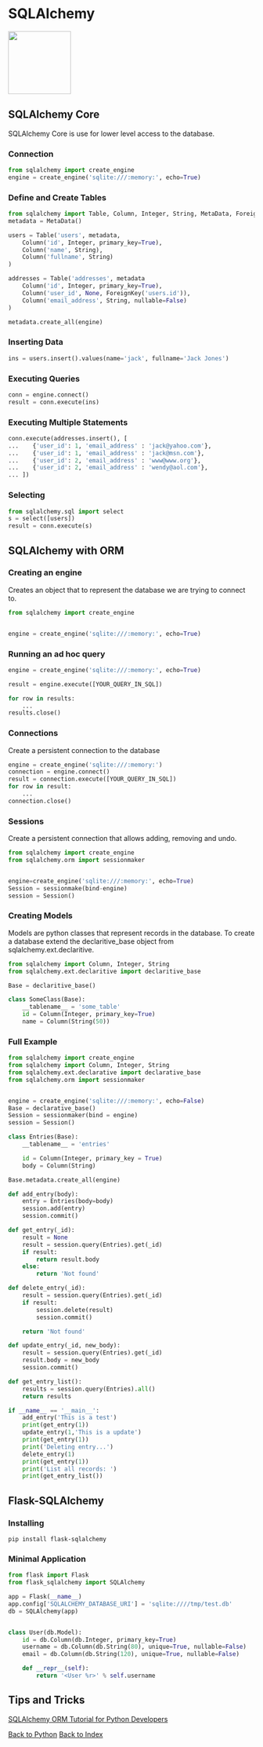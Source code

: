 # SQLAlchemy

<img src="https://www.sqlalchemy.org/img/sqla_logo.png" width=128px>

## SQLAlchemy Core

SQLAlchemy Core is use for lower level access to the database.

### Connection

```python
from sqlalchemy import create_engine
engine = create_engine('sqlite:///:memory:', echo=True)
```

### Define and Create Tables

```python
from sqlalchemy import Table, Column, Integer, String, MetaData, ForeignKey
metadata = MetaData()

users = Table('users', metadata,
    Column('id', Integer, primary_key=True),
    Column('name', String),
    Column('fullname', String)
)

addresses = Table('addresses', metadata
    Column('id', Integer, primary_key=True),
    Column('user_id', None, ForeignKey('users.id')),
    Column('email_address', String, nullable=False)
)

metadata.create_all(engine)
```

### Inserting Data

```python
ins = users.insert().values(name='jack', fullname='Jack Jones')
```

### Executing Queries

```python
conn = engine.connect()
result = conn.execute(ins)
```

### Executing Multiple Statements

```python
conn.execute(addresses.insert(), [
...    {'user_id': 1, 'email_address' : 'jack@yahoo.com'},
...    {'user_id': 1, 'email_address' : 'jack@msn.com'},
...    {'user_id': 2, 'email_address' : 'www@www.org'},
...    {'user_id': 2, 'email_address' : 'wendy@aol.com'},
... ])
```

### Selecting

```python
from sqlalchemy.sql import select
s = select([users])
result = conn.execute(s)
```

## SQLAlchemy with ORM

### Creating an engine

Creates an object that to represent the database we are trying to connect to.

```python
from sqlalchemy import create_engine


engine = create_engine('sqlite:///:memory:', echo=True)
```

### Running an ad hoc query

```python
engine = create_engine('sqlite:///:memory:', echo=True)

result = engine.execute([YOUR_QUERY_IN_SQL])

for row in results:
    ...
results.close()
```

### Connections

Create a persistent connection to the database

```python
engine = create_engine('sqlite:///:memory:')
connection = engine.connect()
result = connection.execute([YOUR_QUERY_IN_SQL])
for row in result:
    ...
connection.close()
```

### Sessions

Create a persistent connection that allows adding, removing and undo.

```python
from sqlalchemy import create_engine
from sqlalchemy.orm import sessionmaker


engine=create_engine('sqlite:///:memory:', echo=True)
Session = sessionmake(bind-engine)
session = Session()
```

### Creating Models

Models are python classes that represent records in the database. To create a database extend the declaritive_base object from sqlalchemy.ext.declaritive.

```python
from sqlalchemy import Column, Integer, String
from sqlalchemy.ext.declaritive import declaritive_base

Base = declaritive_base()

class SomeClass(Base):
    __tablename__ = 'some_table'
    id = Column(Integer, primary_key=True)
    name = Column(String(50))
```

### Full Example

```python
from sqlalchemy import create_engine
from sqlalchemy import Column, Integer, String
from sqlalchemy.ext.declarative import declarative_base
from sqlalchemy.orm import sessionmaker


engine = create_engine('sqlite:///:memory:', echo=False)
Base = declarative_base()
Session = sessionmaker(bind = engine)
session = Session()

class Entries(Base):
    __tablename__ = 'entries'

    id = Column(Integer, primary_key = True)
    body = Column(String)

Base.metadata.create_all(engine)

def add_entry(body):
    entry = Entries(body=body)
    session.add(entry)
    session.commit()

def get_entry(_id):
    result = None
    result = session.query(Entries).get(_id)
    if result:
        return result.body
    else:
        return 'Not found'

def delete_entry(_id):
    result = session.query(Entries).get(_id)
    if result:
        session.delete(result)
        session.commit()

    return 'Not found'

def update_entry(_id, new_body):
    result = session.query(Entries).get(_id)
    result.body = new_body
    session.commit()

def get_entry_list():
    results = session.query(Entries).all()
    return results

if __name__ == '__main__':
    add_entry('This is a test')
    print(get_entry(1))
    update_entry(1,'This is a update')
    print(get_entry(1))
    print('Deleting entry...')
    delete_entry(1)
    print(get_entry(1))
    print('List all records: ')
    print(get_entry_list())
```

## Flask-SQLAlchemy

### Installing

`pip install flask-sqlalchemy`

### Minimal Application

```python
from flask import Flask
from flask_sqlalchemy import SQLAlchemy

app = Flask(__name__)
app.config['SQLALCHEMY_DATABASE_URI'] = 'sqlite:////tmp/test.db'
db = SQLAlchemy(app)


class User(db.Model):
    id = db.Column(db.Integer, primary_key=True)
    username = db.Column(db.String(80), unique=True, nullable=False)
    email = db.Column(db.String(120), unique=True, nullable=False)

    def __repr__(self):
        return '<User %r>' % self.username
```
## Tips and Tricks

[SQLAlchemy ORM Tutorial for Python Developers](https://auth0.com/blog/sqlalchemy-orm-tutorial-for-python-developers/)

[Back to Python](python.md)
[Back to Index](index.md)
